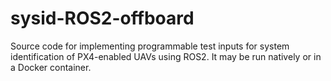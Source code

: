# sysid-ROS2-offboard
Source code for implementing programmable test inputs for system identification of PX4-enabled UAVs using ROS2. It may be run natively or in a Docker container.
